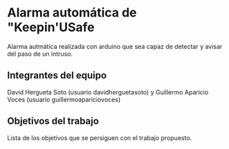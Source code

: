 # Alarma automática de "Keepin'USafe

Alarma autmática realizada con arduino que sea capaz de detectar y avisar del paso de un intruso.

## Integrantes del equipo

David Hergueta Soto (usuario davidherguetasoto) y Guillermo Aparicio Voces (usuario guillermoapariciovoces)

## Objetivos del trabajo

Lista de los objetivos que se persiguen con el trabajo propuesto.

